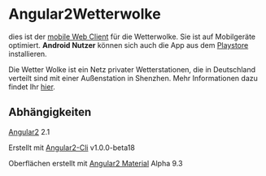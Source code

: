 # Angular2Wetterwolke

dies ist der [mobile Web Client](http://www.voegtle.org/~christian/ww/app2/) für die Wetterwolke. Sie ist auf Mobilgeräte optimiert. **Android Nutzer** können sich auch die App aus dem [Playstore](https://play.google.com/store/apps/details?id=org.voegtle.weatherwidget) installieren.

Die Wetter Wolke ist ein Netz privater Wetterstationen, die in Deutschland verteilt sind mit einer Außenstation in Shenzhen. Mehr Informationen dazu findet Ihr [hier](http://www.voegtle.org/~christian/ww/).

## Abhängigkeiten

[Angular2](https://angular.io/) 2.1

Erstellt mit [Angular2-Cli](https://github.com/angular/angular-cli) v1.0.0-beta18

Oberflächen erstellt mit [Angular2 Material](https://material.angularjs.org/latest/) Alpha 9.3



